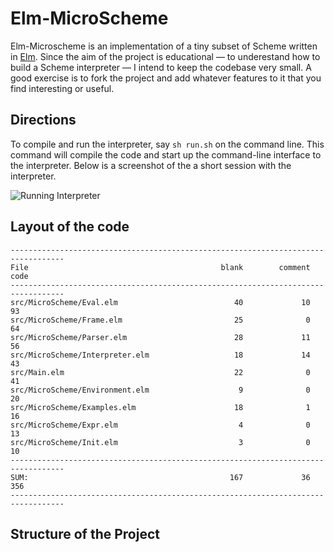 # Elm-MicroScheme

Elm-Microscheme is an implementation of a tiny
subset of Scheme written in [Elm](https://elm-lang.org).
Since the aim of the project is educational — to underestand
how to build a Scheme interpreter — I intend to 
keep the codebase very small. A good exercise is to 
fork the project and 
add whatever features to it that you find interesting
or useful.


## Directions

To compile and run the interpreter, say `sh run.sh` 
on the command line.  This command will compile 
the code and start up the command-line interface
to the interpreter.  Below is a screenshot of the
a short session with the interpreter. 



![Running Interpreter](https://imagedelivery.net/9U-0Y4sEzXlO6BXzTnQnYQ/44526732-a41a-4f69-54a5-82785d9cbd00/public)


## Layout of the code


```text
----------------------------------------------------------------------------------
File                                           blank        comment           code
----------------------------------------------------------------------------------
src/MicroScheme/Eval.elm                          40             10             93
src/MicroScheme/Frame.elm                         25              0             64
src/MicroScheme/Parser.elm                        28             11             56
src/MicroScheme/Interpreter.elm                   18             14             43
src/Main.elm                                      22              0             41
src/MicroScheme/Environment.elm                    9              0             20
src/MicroScheme/Examples.elm                      18              1             16
src/MicroScheme/Expr.elm                           4              0             13
src/MicroScheme/Init.elm                           3              0             10
----------------------------------------------------------------------------------
SUM:                                             167             36            356
----------------------------------------------------------------------------------
```

## Structure of the Project

